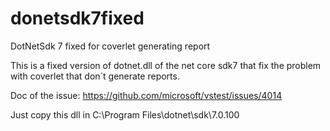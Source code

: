 # donetsdk7fixed
DotNetSdk 7 fixed for coverlet generating report 

This is a fixed version of dotnet.dll of the net core sdk7 that fix the problem with coverlet that don´t generate reports.

Doc of the issue: https://github.com/microsoft/vstest/issues/4014

Just copy this dll in C:\Program Files\dotnet\sdk\7.0.100
